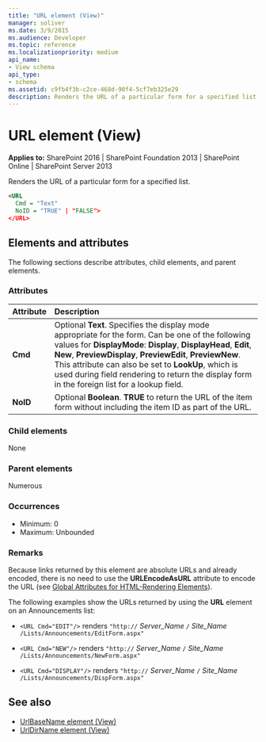 ```yaml
---
title: "URL element (View)"
manager: soliver
ms.date: 3/9/2015
ms.audience: Developer
ms.topic: reference
ms.localizationpriority: medium
api_name:
- View schema
api_type:
- schema
ms.assetid: c9fb4f3b-c2ce-468d-90f4-5cf7eb325e29
description: Renders the URL of a particular form for a specified list.
---
```


# URL element (View)

**Applies to:** SharePoint 2016 | SharePoint Foundation 2013 | SharePoint Online | SharePoint Server 2013

Renders the URL of a particular form for a specified list.

```XML
<URL
  Cmd = "Text"
  NoID = "TRUE" | "FALSE">
</URL>
```

## Elements and attributes

The following sections describe attributes, child elements, and parent elements.

### Attributes

|**Attribute**|**Description**|
|:-----|:-----|
|**Cmd** <br/> |Optional **Text**. Specifies the display mode appropriate for the form. Can be one of the following values for **DisplayMode**: **Display**, **DisplayHead**, **Edit**, **New**, **PreviewDisplay**, **PreviewEdit**, **PreviewNew**. This attribute can also be set to **LookUp**, which is used during field rendering to return the display form in the foreign list for a lookup field.  <br/> |
|**NoID** <br/> |Optional **Boolean**. **TRUE** to return the URL of the item form without including the item ID as part of the URL.  <br/> |

### Child elements

None

### Parent elements

Numerous

### Occurrences

- Minimum: 0
- Maximum: Unbounded

### Remarks

Because links returned by this element are absolute URLs and already encoded, there is no need to use the **URLEncodeAsURL** attribute to encode the URL (see [Global Attributes for HTML-Rendering Elements](global-attributes-for-html-rendering-elements.md)).

The following examples show the URLs returned by using the **URL** element on an Announcements list:

-  `<URL Cmd="EDIT"/>` renders  `"http://` *Server_Name* `/` *Site_Name* `/Lists/Announcements/EditForm.aspx"`

-  `<URL Cmd="NEW"/>` renders  `"http://` *Server_Name* `/` *Site_Name* `/Lists/Announcements/NewForm.aspx"`

-  `<URL Cmd="DISPLAY"/>` renders  `"http://` *Server_Name* `/` *Site_Name* `/Lists/Announcements/DispForm.aspx"`

## See also

- [UrlBaseName element (View)](urlbasename-element-view.md)
- [UrlDirName element (View)](urldirname-element-view.md)
